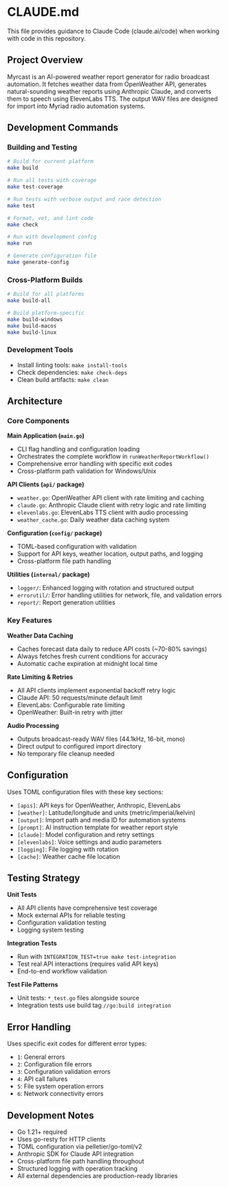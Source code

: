 # CLAUDE.md

This file provides guidance to Claude Code (claude.ai/code) when working with code in this repository.

## Project Overview

Myrcast is an AI-powered weather report generator for radio broadcast automation. It fetches weather data from OpenWeather API, generates natural-sounding weather reports using Anthropic Claude, and converts them to speech using ElevenLabs TTS. The output WAV files are designed for import into Myriad radio automation systems.

## Development Commands

### Building and Testing
```bash
# Build for current platform
make build

# Run all tests with coverage
make test-coverage

# Run tests with verbose output and race detection
make test

# Format, vet, and lint code
make check

# Run with development config
make run

# Generate configuration file
make generate-config
```

### Cross-Platform Builds
```bash
# Build for all platforms
make build-all

# Build platform-specific
make build-windows
make build-macos  
make build-linux
```

### Development Tools
- Install linting tools: `make install-tools`
- Check dependencies: `make check-deps`
- Clean build artifacts: `make clean`

## Architecture

### Core Components

**Main Application (`main.go`)**
- CLI flag handling and configuration loading
- Orchestrates the complete workflow in `runWeatherReportWorkflow()`
- Comprehensive error handling with specific exit codes
- Cross-platform path validation for Windows/Unix

**API Clients (`api/` package)**
- `weather.go`: OpenWeather API client with rate limiting and caching
- `claude.go`: Anthropic Claude client with retry logic and rate limiting  
- `elevenlabs.go`: ElevenLabs TTS client with audio processing
- `weather_cache.go`: Daily weather data caching system

**Configuration (`config/` package)**
- TOML-based configuration with validation
- Support for API keys, weather location, output paths, and logging
- Cross-platform file path handling

**Utilities (`internal/` package)**
- `logger/`: Enhanced logging with rotation and structured output
- `errorutil/`: Error handling utilities for network, file, and validation errors
- `report/`: Report generation utilities

### Key Features

**Weather Data Caching**
- Caches forecast data daily to reduce API costs (~70-80% savings)
- Always fetches fresh current conditions for accuracy
- Automatic cache expiration at midnight local time

**Rate Limiting & Retries**
- All API clients implement exponential backoff retry logic
- Claude API: 50 requests/minute default limit
- ElevenLabs: Configurable rate limiting
- OpenWeather: Built-in retry with jitter

**Audio Processing**
- Outputs broadcast-ready WAV files (44.1kHz, 16-bit, mono)
- Direct output to configured import directory
- No temporary file cleanup needed

## Configuration

Uses TOML configuration files with these key sections:
- `[apis]`: API keys for OpenWeather, Anthropic, ElevenLabs
- `[weather]`: Latitude/longitude and units (metric/imperial/kelvin)
- `[output]`: Import path and media ID for automation systems
- `[prompt]`: AI instruction template for weather report style
- `[claude]`: Model configuration and retry settings
- `[elevenlabs]`: Voice settings and audio parameters
- `[logging]`: File logging with rotation
- `[cache]`: Weather cache file location

## Testing Strategy

**Unit Tests**
- All API clients have comprehensive test coverage
- Mock external APIs for reliable testing
- Configuration validation testing
- Logging system testing

**Integration Tests**
- Run with `INTEGRATION_TEST=true make test-integration`
- Test real API interactions (requires valid API keys)
- End-to-end workflow validation

**Test File Patterns**
- Unit tests: `*_test.go` files alongside source
- Integration tests use build tag `//go:build integration`

## Error Handling

Uses specific exit codes for different error types:
- `1`: General errors
- `2`: Configuration file errors  
- `3`: Configuration validation errors
- `4`: API call failures
- `5`: File system operation errors
- `6`: Network connectivity errors

## Development Notes

- Go 1.21+ required
- Uses go-resty for HTTP clients
- TOML configuration via pelletier/go-toml/v2
- Anthropic SDK for Claude API integration
- Cross-platform file path handling throughout
- Structured logging with operation tracking
- All external dependencies are production-ready libraries